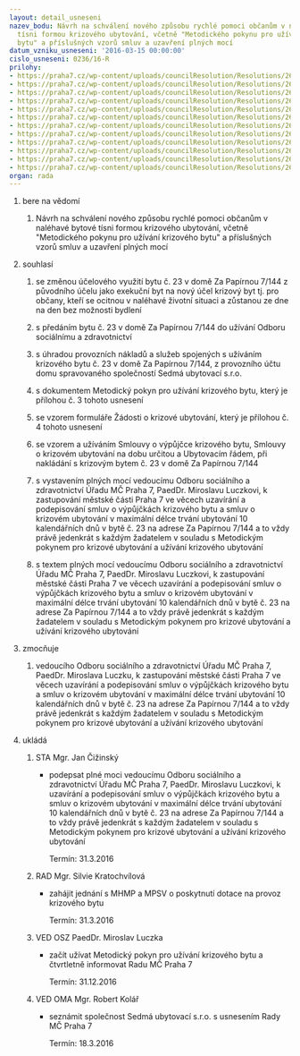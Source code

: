 ```yaml
---
layout: detail_usneseni
nazev_bodu: Návrh na schválení nového způsobu rychlé pomoci občanům v naléhavé bytové
  tísni formou krizového ubytování, včetně "Metodického pokynu pro užívání krizového
  bytu" a příslušných vzorů smluv a uzavření plných mocí
datum_vzniku_usneseni: '2016-03-15 00:00:00'
cislo_usneseni: 0236/16-R
prilohy:
- https://praha7.cz/wp-content/uploads/councilResolution/Resolutions/26956/export/DZ_kriz144~32200.doc
- https://praha7.cz/wp-content/uploads/councilResolution/Resolutions/26956/export/02_kriz144~32199.pdf
- https://praha7.cz/wp-content/uploads/councilResolution/Resolutions/26956/export/03_kriz144~32198.doc
- https://praha7.cz/wp-content/uploads/councilResolution/Resolutions/26956/export/04_kriz144~32197.doc
- https://praha7.cz/wp-content/uploads/councilResolution/Resolutions/26956/export/05_kriz144~32196.doc
- https://praha7.cz/wp-content/uploads/councilResolution/Resolutions/26956/export/06_kriz144~32195.docx
- https://praha7.cz/wp-content/uploads/councilResolution/Resolutions/26956/export/07_kriz144~32194.docx
- https://praha7.cz/wp-content/uploads/councilResolution/Resolutions/26956/export/08_kriz144~32193.doc
- https://praha7.cz/wp-content/uploads/councilResolution/Resolutions/26956/export/09_kriz144~32192.pdf
- https://praha7.cz/wp-content/uploads/councilResolution/Resolutions/26956/export/10_kriz144~32191.pdf
- https://praha7.cz/wp-content/uploads/councilResolution/Resolutions/26956/export/11_kriz144~32190.pdf
- https://praha7.cz/wp-content/uploads/councilResolution/Resolutions/26956/export/export~299888.pdf
organ: rada
---
```

<ol id="urzList" class="urzList_view"><li id="" class="urzClass1"><span name="1">bere na vědomí</span><ol class="urzOlClass"><li style="text-align: left;" id="" class="urzClass2"><span><p>Návrh na schválení nového způsobu rychlé pomoci občanům v naléhavé bytové tísni formou krizového ubytování, včetně "Metodického pokynu pro užívání krizového bytu" a příslušných vzorů smluv a uzavření plných mocí</p></span></li></ol></li><li id="" class="urzClass1"><span name="26">souhlasí</span><ol class="urzOlClass"><li style="text-align: left;" id="" class="urzClass2"><span><p>se změnou účelového využití bytu č. 23 v domě Za Papírnou 7/144 z původního účelu jako exekuční byt na nový účel krizový byt tj. pro občany, kteří se ocitnou v naléhavé životní situaci a zůstanou ze dne na den bez možnosti bydlení</p></span></li><li style="text-align: left;" id="" class="urzClass2"><span><p>s předáním bytu č. 23 v domě Za Papírnou 7/144 do užívání Odboru sociálnímu a zdravotnictví</p></span></li><li style="text-align: left;" id="" class="urzClass2"><span><p>s úhradou provozních nákladů a služeb spojených s užíváním krizového bytu č. 23 v domě Za Papírnou 7/144, z provozního účtu domu spravovaného společností Sedmá ubytovací s.r.o.</p></span></li><li style="text-align: left;" id="" class="urzClass2"><span><p>s dokumentem Metodický pokyn pro užívání krizového bytu, který je přílohou č. 3 tohoto usnesení</p></span></li><li style="text-align: left;" id="" class="urzClass2"><span><p>se vzorem formuláře Žádosti o krizové ubytování, který je přílohou č. 4 tohoto usnesení</p></span></li><li style="text-align: left;" id="" class="urzClass2"><span><p>se vzorem a užíváním Smlouvy o výpůjčce krizového bytu, Smlouvy o krizovém ubytování na dobu určitou a Ubytovacím řádem, při nakládání s krizovým bytem č. 23 v domě Za Papírnou 7/144<br></p></span></li><li style="text-align: left;" id="" class="urzClass2"><span><p>s vystavením plných mocí vedoucímu Odboru sociálního a zdravotnictví Úřadu MČ Praha 7, PaedDr. Miroslavu Luczkovi, k zastupování městské části Praha 7 ve věcech uzavírání a podepisování smluv o výpůjčkách krizového bytu a&nbsp;smluv o krizovém ubytování v maximální délce trvání ubytování 10 kalendářních dnů v bytě č. 23 na adrese Za Papírnou 7/144 a to vždy právě jedenkrát s každým žadatelem v souladu s Metodickým pokynem pro krizové ubytování a užívání krizového ubytování</p></span></li><li style="text-align: left;" id="" class="urzClass2"><span><p>s textem plných mocí vedoucímu Odboru sociálního a zdravotnictví Úřadu MČ Praha 7, PaedDr. Miroslavu Luczkovi, k zastupování městské části Praha 7 ve věcech uzavírání a podepisování smluv o výpůjčkách krizového bytu a smluv o krizovém ubytování v maximální délce trvání ubytování 10 kalendářních dnů v bytě č. 23 na adrese Za Papírnou 7/144 a to vždy právě jedenkrát s každým žadatelem v souladu s Metodickým pokynem pro krizové ubytování a užívání krizového ubytování</p></span></li></ol></li><li id="" class="urzClass1"><span name="41">zmocňuje</span><ol class="urzOlClass"><li style="text-align: left;" id="" class="urzClass2"><span><p>vedoucího Odboru sociálního a zdravotnictví Úřadu MČ Praha 7, PaedDr. Miroslava Luczku, k zastupování městské části Praha 7 ve věcech uzavírání a podepisování smluv o výpůjčkách krizového bytu a smluv o krizovém ubytování v maximální délce trvání ubytování 10 kalendářních dnů v bytě č. 23 na adrese Za Papírnou 7/144 a to vždy právě jedenkrát s každým žadatelem v souladu s Metodickým pokynem pro krizové ubytování a užívání krizového ubytování</p></span></li></ol></li><li class="urzClass1" id="urzUkoly"><span name="1">ukládá</span><ol class="urzOlClass"><li class="urzClass2"><span><p>STA Mgr. Jan Čižinský</p></span><ul class="urzUlClass"><li class="urzClass3"><span><p>podepsat plné moci vedoucímu Odboru sociálního a zdravotnictví Úřadu MČ Praha 7, PaedDr. Miroslavu Luczkovi, k uzavírání a podepisování smluv o výpůjčkách krizového bytu a smluv o krizovém ubytování v maximální délce trvání ubytování 10 kalendářních dnů v bytě č. 23 na adrese Za Papírnou 7/144 a to vždy právě jedenkrát s každým žadatelem v souladu s Metodickým pokynem pro krizové ubytování a užívání krizového ubytování</p></span><span class="urzUkolTermin">  Termín:&nbsp;31.3.2016</span></li></ul></li><li class="urzClass2"><span><p>RAD Mgr. Silvie Kratochvílová</p></span><ul class="urzUlClass"><li class="urzClass3"><span><p>zahájit jednání s MHMP a MPSV o poskytnutí dotace na provoz krizového bytu</p></span><span class="urzUkolTermin">  Termín:&nbsp;31.3.2016</span></li></ul></li><li class="urzClass2"><span><p>VED OSZ PaedDr. Miroslav Luczka</p></span><ul class="urzUlClass"><li class="urzClass3"><span><p>začít užívat Metodický pokyn pro užívání krizového bytu a čtvrtletně informovat Radu MČ Praha 7</p></span><span class="urzUkolTermin">  Termín:&nbsp;31.12.2016</span></li></ul></li><li class="urzClass2"><span><p>VED OMA Mgr. Robert Kolář</p></span><ul class="urzUlClass"><li class="urzClass3"><span><p>seznámit společnost Sedmá ubytovací s.r.o. s usnesením Rady MČ Praha 7</p></span><span class="urzUkolTermin">  Termín:&nbsp;18.3.2016</span></li></ul></li></ol></li></ol>